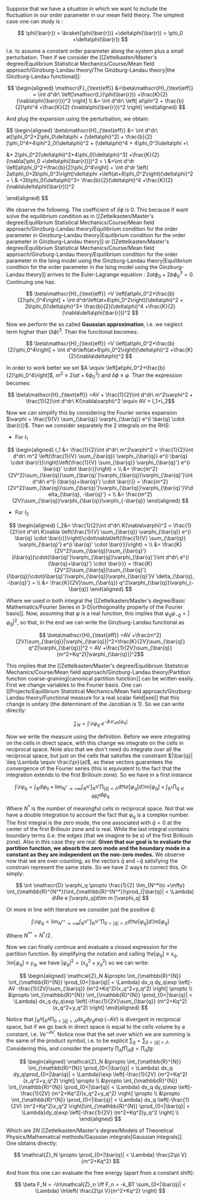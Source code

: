 Suppose that we have a situation in which we want to include the fluctuation in our order parameter in our mean field theory.
The simplest case one can study is :

$$ \phi(\bar{r}) = \braket{\phi(\bar{r})} +\delta\phi(\bar{r}) = \phi_0 +\delta\phi(\bar{r}) $$

I.e. to assume a constant order parameter along the system plus a small perturbation.
Then if we consider the [[Zettelkasten/Master's degree/Equilibrium Statistical Mechanics/Course/Mean field approach/Ginzburg-Landau theory/The Ginzburg-Landau theory|the Ginzburg-Landau functional]]:

$$ 
\begin{aligned}
\mathscr{F}_{\text{eff}} &=\beta\mathscr{H}_{\text{eff}} = \int d^dr\ \left[\mathscr{L}(\phi(\bar{r})) +\frac{K}{2} (\nabla\phi(\bar{r}))^2 \right] \\
&= \int d^dr\ \left[ at\phi^2 + \frac{b}{2}\phi^4 +\frac{K}{2} (\nabla\phi(\bar{r}))^2 \right] 
\end{aligned}
$$

And plug the expansion using the perturbation, we obtain:

$$ 
\begin{aligned}
\beta\mathscr{H}_{\text{eff}} &= \int d^dr\  at[\phi_0^2+2\phi_0\delta\phi + (\delta\phi)^2] + \frac{b}{2}[\phi_0^4+4\phi^2_0(\delta\phi)^2 + (\delta\phi)^4 + 4\phi_0^3\delta\phi +\\

&+ 2\phi_0^2(\delta\phi)^2+4\phi_0(\delta\phi)^3] +\frac{K}{2} (\nabla[\phi_0 +\delta\phi(\bar{r})])^2  = \\
&=\int d^dr \left[at\phi_0^2+\frac{b}{2}\phi_0^4\right] + \int d^dr \left( 2at\phi_0+2b\phi_0^3\right)\delta\phi +\left(at+6\phi_0^2\right)(\delta\phi)^2 + \\
& +2b\phi_0(\delta\phi)^3+ \frac{b}{2}(\delta\phi)^4 +\frac{K}{2}(\nabla\delta\phi(\bar{r}))^2

\end{aligned}
$$

We observe the following. The coefficient of $\delta\phi$ is 0. This because if want solve the equilibrium condition as in [[Zettelkasten/Master's degree/Equilibrium Statistical Mechanics/Course/Mean field approach/Ginzburg-Landau theory/Equilibrium condition for the order parameter in Ginzburg–Landau theory|Equilibrium condition for the order parameter in Ginzburg–Landau theory]] or [[Zettelkasten/Master's degree/Equilibrium Statistical Mechanics/Course/Mean field approach/Ginzburg-Landau theory/Equilibrium condition for the order parameter in the Ising model using the Ginzburg-Landau theory|Equilibrium condition for the order parameter in the Ising model using the Ginzburg-Landau theory]] arrives to the Euler-Lagrange equation : $2at\phi_0+2b\phi_0^3 = 0$. Continuing one has:

$$ \beta\mathscr{H}_{\text{eff}} =V \left[at\phi_0^2+\frac{b}{2}\phi_0^4\right] + \int d^dr\left(at+6\phi_0^2\right)(\delta\phi)^2 + 2b\phi_0(\delta\phi)^3+ \frac{b}{2}(\delta\phi)^4 +\frac{K}{2}(\nabla\delta\phi(\bar{r}))^2 $$

Now we perform the so called **Gaussian approximation**, i.e. we neglect term higher than $(\delta\phi)^3$.
Than the functional becomes:

$$ \beta\mathscr{H}_{\text{eff}} =V \left[at\phi_0^2+\frac{b}{2}\phi_0^4\right] + \int d^dr\left(at+6\phi_0^2\right)(\delta\phi)^2 +\frac{K}{2}(\nabla\delta\phi)^2 $$

In order to work better we set $A \equiv \left[at\phi_0^2+\frac{b}{2}\phi_0^4\right]$, $m^2 \equiv 2\left(at+6\phi_0^2\right)$ and $\delta\phi \equiv \varphi$.
Than the expression becomes:

$$ \beta\mathscr{H}_{\text{eff}} =AV + \frac{1}{2}\int d^dr\ m^2\varphi^2 + \frac{1}{2}\int d^dr\ K(\nabla\varphi)^2 \equiv AV + I_1+I_2$$

Now we can simplify this by considering the Fourier series expansion $\varphi = \frac{1}{V} \sum_{\bar{q}} \varphi_{\bar{q}} e^{i \bar{q} \cdot \bar{r}}$.
Then we consider separately the 2 integrals on the RHS:

- For $I_1$

$$
\begin{aligned}
I_1 &= \frac{1}{2}\int d^dr\ m^2\varphi^2 = \frac{1}{2}\int d^dr\ m^2 \left(\frac{1}{V} \sum_{\bar{q}} \varphi_{\bar{q}} e^{i \bar{q} \cdot \bar{r}}\right)\left(\frac{1}{V} \sum_{\bar{q}} \varphi_{\bar{q}'} e^{i \bar{q}' \cdot \bar{r}}\right) = \\
&= \frac{m^2}{2V^2}\sum_{\bar{q}}\sum_{\bar{q}'}\varphi_{\bar{q}}\varphi_{\bar{q}'}\int d^dr\ e^{i (\bar{q}+\bar{q}') \cdot \bar{r}} = \frac{m^2}{2V^2}\sum_{\bar{q}}\sum_{\bar{q}'}\varphi_{\bar{q}}\varphi_{\bar{q}'}V\delta_{\bar{q}, -\bar{q}'} = \\
&= \frac{m^2}{2V}\sum_{\bar{q}}\varphi_{\bar{q}}\varphi_{-\bar{q}}
\end{aligned}
$$
- For $I_2$

$$ 
\begin{aligned}
I_2&= \frac{1}{2}\int d^dr\ K(\nabla\varphi)^2 =  \frac{1}{2}\int d^dr\ K\nabla \left(\frac{1}{V} \sum_{\bar{q}} \varphi_{\bar{q}} e^{i \bar{q} \cdot \bar{r}}\right)\cdot\nabla\left(\frac{1}{V} \sum_{\bar{q}} \varphi_{\bar{q}'} e^{i \bar{q}' \cdot \bar{r}}\right) = \\
&= \frac{K}{2V^2}\sum_{\bar{q}}\sum_{\bar{q}'}(i\bar{q})\cdot(i\bar{q}')\varphi_{\bar{q}}\varphi_{\bar{q}'}\int d^dr\ e^{i (\bar{q}+\bar{q}') \cdot \bar{r}} = \frac{K}{2V^2}\sum_{\bar{q}}\sum_{\bar{q}'}(i\bar{q})\cdot(i\bar{q}')\varphi_{\bar{q}}\varphi_{\bar{q}'}V \delta_{\bar{q}, -\bar{q}'} = \\
&= \frac{K}{2V}\sum_{\bar{q}} q^2\varphi_{\bar{q}}\varphi_{-\bar{q}}
\end{aligned}
$$

Where we used in both integral the [[Zettelkasten/Master's degree/Basic Mathematics/Fourier Series in 3-D|orthogonality property of the Fourier basis]].
Now, assuming that $\varphi$ is a real function, this implies that $\varphi_{\bar{q}}\varphi_{-\bar{q}} = |\varphi_{\bar{q}}|^2$, so that, in the end we can write the Ginzburg-Landau functional as

$$ \beta\mathscr{H}_{\text{eff}} =AV +\frac{m^2}{2V}\sum_{\bar{q}}|\varphi_{\bar{q}}|^2+\frac{K}{2V}\sum_{\bar{q}} q^2|\varphi_{\bar{q}}|^2 = AV +\frac{1}{2V}\sum_{\bar{q}} (m^2+Kq^2)|\varphi_{\bar{q}}|^2$$

This implies that the [[Zettelkasten/Master's degree/Equilibrium Statistical Mechanics/Course/Mean field approach/Ginzburg-Landau theory/Partition function coarse-graining|canonical partition function]] can be written easily.
First we change variables to the Fourier basis. One can [[Projects/Equilibrium Statistical Mechanics/Mean field approach/Ginzburg-Landau theory/Functional measure for a real scalar field|see]] that this change is unitary (the determinant of the Jacobian is 1). So we can write directly:

$$\mathcal{Z}_N  =\int \mathscr{D} \varphi_q\  e^{-\beta\mathscr{H}_{\text{eff}}[\varphi_q]} $$

Now we write the measure using the definition. Before we were integrating on the cells in direct space, with this change we integrate on the cells in reciprocal space. Note also that we don't need do integrate over all the reciprocal space, but just on the cells that satisfies the constraint $|\bar{q}| \leq \Lambda \equiv \frac{\pi}{a}$, as these vectors guarantees the convergence of the Fourier series (this is equivalent to the fact that the integration extends to the first Brillouin zone).
So we have in a first instance

$$ \int \mathscr{D} \varphi_q = \int_\mathbb{R}d\varphi_0 \times \lim_{N^*\to +\infty} \int_{\mathbb{R}^{N^*}}\int_{\mathbb{R}^{N^*}}\prod_{|\bar{q}| < \Lambda} d\Re e [\varphi_q]d\Im m [\varphi_q] \times \int_\mathbb{R^s}\prod_{\bar{q} \in \partial BZ}d\varphi_q $$

Where $N^*$ is the number of meaningful cells in reciprocal space. Not that we have a double integration to account the fact that $\varphi_q$ is a complex number. The first integral is the zero mode, the one associated with $\bar{q}=0$ at the center of the first Brillouin zone and is real.
While the last integral contains boundary terms (i.e. the edges (that we imagine to be $s$) of the first Brillouin zone). Also in this case they are real.
**Given that our goal is to evaluate the partition function, we absorb the zero mode and the boundary mode in a constant as they are independent on the non-zero modes.**
We observe now that we are over-counting, as the vectors $\bar{q}$ and $-\bar{q}$ satisfying the constrain represent the same state. So we have 2 ways to correct this. Or simply:

$$ \int \mathscr{D} \varphi_q \propto \frac{1}{2} \lim_{N^*\to +\infty} \int_{\mathbb{R}^{N^*}}\int_{\mathbb{R}^{N^*}}\prod_{|\bar{q}| < \Lambda} d\Re e [\varphi_q]d\Im m [\varphi_q] $$

Or more in line with literature we consider just the positive $\bar{q}$:

$$ \int \mathscr{D} \varphi_q \propto \lim_{N^{**}\to +\infty} \int_{\mathbb{R}^{N^{**}}}\int_{\mathbb{R}^{N^{**}}}\prod_{0<|\bar{q}| < \Lambda} d\Re e [\varphi_q]d\Im m [\varphi_q] $$

Where $N^{**} =N^*/2$.

Now we can finally continue and evaluate a closed expression for the partition function. By simplifying the notation and calling $\Re e [\varphi_q] \equiv x_q$, $\Im m [\varphi_q] \equiv y_q$, we have $|\varphi_q|^2 =(x_q^2+y_q^2)$ so we can write:

$$ 
\begin{aligned}
\mathcal{Z}_N &\propto \int_{\mathbb{R}^{N}} \int_{\mathbb{R}^{N}} \prod_{0<|\bar{q}| < \Lambda} dx_q dy_q\exp \left[-AV -\frac{1}{2V}\sum_{\bar{q}} (m^2+Kq^2)(x_q^2+y_q^2) \right] \propto \\
&\propto \int_{\mathbb{R}^{N}} \int_{\mathbb{R}^{N}} \prod_{0<|\bar{q}| < \Lambda} dx_q dy_q\exp \left[-\frac{1}{2V}\sum_{\bar{q}} (m^2+Kq^2)(x_q^2+y_q^2) \right] 
\end{aligned}
$$

Notice that $\int_{\mathbb{R}^{N}} \int_{\mathbb{R}^{N}} \prod_{0<|\bar{q}| < \Lambda} dx_q dy_q\exp (-AV)$ is divergent in reciprocal space, but if we go back in direct space is equal to the cells volume by a constant, i.e. $Ve^{-AV}$.
Notice now that the set over which we are summing is the same of the product symbol, i.e. to be explicit $\sum_{\bar{q}} = \sum_{0<|\bar{q}|<\Lambda}$. Considering this, and consider the property $\prod_A f\prod_A g = \prod_A fg$:

$$ 
\begin{aligned}
\mathcal{Z}_N &\propto \int_{\mathbb{R}^{N}} \int_{\mathbb{R}^{N}} \prod_{0<|\bar{q}| < \Lambda} dx_q dy_q\prod_{0<|\bar{q}| < \Lambda}\exp \left[-\frac{1}{2V} (m^2+Kq^2)(x_q^2+y_q^2) \right] \propto \\
&\propto \int_{\mathbb{R}^{N}} \int_{\mathbb{R}^{N}} \prod_{0<|\bar{q}| < \Lambda} dx_q dy_q\exp \left[-\frac{1}{2V} (m^2+Kq^2)(x_q^2+y_q^2) \right] \propto \\
&\propto \int_{\mathbb{R}^{N}} \prod_{0<|\bar{q}| < \Lambda} dx_q \left[-\frac{1}{2V} (m^2+Kq^2)x_q^2 \right]\int_{\mathbb{R}^{N}} \prod_{0<|\bar{q}| < \Lambda}dy_q\exp \left[-\frac{1}{2V} (m^2+Kq^2)y_q^2 \right]  \\
\end{aligned}
$$

Which are $2N$ [[Zettelkasten/Master's degree/Models of Theoretical Physics/Mathematical methods/Gaussian integrals|Gaussian integrals]]. One obtains directly:

$$ \mathcal{Z}_N \propto \prod_{0<|\bar{q}| < \Lambda} \frac{2\pi V}{m^2+Kq^2} $$

And from this one can evaluate the free energy (apart from a constant shift):

$$ \beta F_N = -\ln\mathcal{Z}_n \iff F_n = -k_BT \sum_{0<|\bar{q}| < \Lambda} \ln\left( \frac{2\pi V}{m^2+Kq^2} \right) $$

